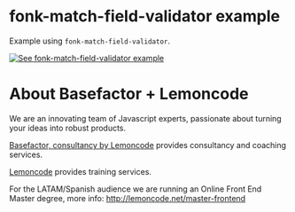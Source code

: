 # fonk-match-field-validator example

Example using `fonk-match-field-validator`.

[![See fonk-match-field-validator example](https://codesandbox.io/static/img/play-codesandbox.svg)](https://codesandbox.io/s/github/lemoncode/fonk-match-field-validator/tree/master/examples/js)

# About Basefactor + Lemoncode

We are an innovating team of Javascript experts, passionate about turning your ideas into robust products.

[Basefactor, consultancy by Lemoncode](http://www.basefactor.com) provides consultancy and coaching services.

[Lemoncode](http://lemoncode.net/services/en/#en-home) provides training services.

For the LATAM/Spanish audience we are running an Online Front End Master degree, more info: http://lemoncode.net/master-frontend
